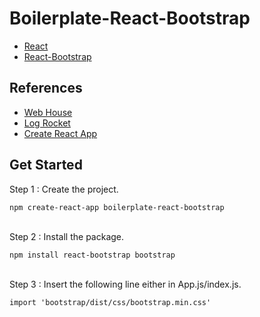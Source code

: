# Boilerplate-React-Bootstrap

- [React](https://reactjs.org/)
- [React-Bootstrap](https://react-bootstrap.github.io/)

## References

- [Web House](https://youtu.be/c2-6JHgVSBQ)
- [Log Rocket](https://youtu.be/NlZUtfNVAkI)
- [Create React App](https://create-react-app.dev/docs/adding-bootstrap/)

## Get Started

Step 1 : Create the project.

```
npm create-react-app boilerplate-react-bootstrap
```

\
Step 2 : Install the package.

```
npm install react-bootstrap bootstrap
```

\
Step 3 : Insert the following line either in App.js/index.js.

```
import 'bootstrap/dist/css/bootstrap.min.css'
```
